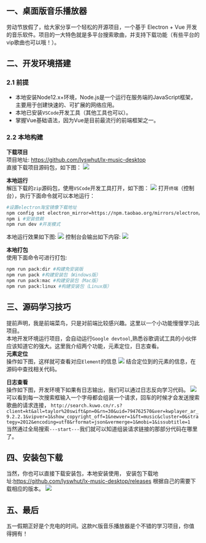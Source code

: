 ## 一、桌面版音乐播放器
劳动节放假了，给大家分享一个轻松的开源项目，一个基于 Electron + Vue 开发的音乐软件。项目的一大特色就是多平台搜索歌曲，并支持下载功能（有些平台的vip歌曲也可以哦！）。
## 二、开发环境搭建
### 2.1 前提
- 本地安装Node12.x+环境，Node.js是一个运行在服务端的JavaScript框架，主要用于创建快速的、可扩展的网络应用。
- 本地已安装`VSCode`开发工具（其他工具也可以）。
- 掌握Vue基础语法，因为Vue是目前最流行的前端框架之一。

### 2.2  本地构建
**下载项目**<br/>
项目地址: https://github.com/lyswhut/lx-music-desktop<br/>
直接下载项目源码包，如下图：
![](https://imgkr.cn-bj.ufileos.com/fc50f60c-c4e2-482f-bced-3a6139ccaa45.png)

**本地运行**<br/>
解压下载的`zip`源码包，使用`VSCode`开发工具打开，如下图：
![](https://imgkr.cn-bj.ufileos.com/8e772e43-6792-493e-8180-1c8fb0faf940.png)
打开`终端`（控制台），执行下面命令就可以本地运行：
```bash
#设置electron淘宝镜像下载地址
npm config set electron_mirror=https://npm.taobao.org/mirrors/electron/
npm i #安装依赖
npm run dev #开发模式
```
本地运行效果如下图:
![](https://imgkr.cn-bj.ufileos.com/6a4673a2-f3e8-43d3-a3c2-d6cc65534fe4.png)
控制台会输出如下内容:
![](https://imgkr.cn-bj.ufileos.com/691160dc-011e-488e-90c0-12d562f95e6f.png)

**本地打包**<br/>
使用下面命令可进行打包:
```bash
npm run pack:dir #构建免安装版
npm run pack #构建安装包（Windows版）
npm run pack:mac #构建安装包（Mac版）
npm run pack:linux #构建安装包（Linux版）
```
## 三、源码学习技巧
提前声明，我是前端菜鸟，只是对前端比较感兴趣。这里以一个小功能慢慢学习此项目。<br/>
本地开发环境运行项目，会自动运行`Google devtool`,熟悉谷歌调试工具的小伙伴应该知道它的强大。这里我介绍两个功能，元素定位，日志查看。<br/>
**元素定位**<br/>
操作如下图，这样就可查看对应`Element`的信息
![](https://imgkr.cn-bj.ufileos.com/5d5af020-5ff6-4d29-8f38-dfdf2baee14d.png)
结合定位到的元素的信息，在源码中查找相关代码。

**日志查看**<br/>
操作如下图，开发环境下如果有日志输出，我们可以通过日志反向学习代码。
![](https://imgkr.cn-bj.ufileos.com/693ed799-c0a2-4b48-96a0-0f37e6484393.png)
可以看到每一次搜索框输入一个字母都会组装一个请求，回车的时候才会发送搜索歌曲的请求连接，
`http://search.kuwo.cn/r.s?client=kt&all=taylor%20swift&pn=0&rn=30&uid=794762570&ver=kwplayer_ar_9.2.2.1&vipver=1&show_copyright_off=1&newver=1&ft=music&cluster=0&strategy=2012&encoding=utf8&rformat=json&vermerge=1&mobi=1&issubtitle=1`<br/>
当然通过全局搜索`---start---`我们就可以知道组装请求链接的那部分代码在哪里了。

## 四、安装包下载
当然，你也可以直接下载安装包，本地安装使用，
安装包下载地址:https://github.com/lyswhut/lx-music-desktop/releases
根据自己的需要下载相应的版本。
![](https://imgkr.cn-bj.ufileos.com/46baf4c8-ed2f-46cc-88d1-4c2f82434ca7.png)

## 五、最后
五一假期正好是个充电的时间。这款`PC`版音乐播放器是个不错的学习项目，你值得拥有！